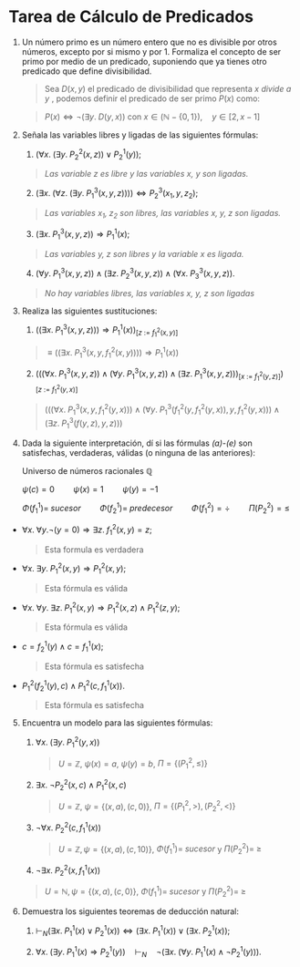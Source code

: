 # Tarea de Cálculo de Predicados

1. Un número primo es un número entero que no es divisible por otros números, excepto por si mismo y por 1. Formaliza el concepto de ser primo por medio de un predicado, suponiendo que ya tienes otro predicado que define divisibilidad.

	> Sea $D(x,y)$ el predicado de divisibilidad que representa *$x$ divide a $y$* , podemos definir el predicado de ser primo $P(x)$ como:

	> $P(x) \iff \neg(\exists y. \; D(y,x))$ con $x \in (\mathbb{N} - \{0,1\}), \quad y \in [2,x-1]$

2. Señala las variables libres y ligadas de las siguientes fórmulas:

	1. $(\forall x. \; (\exists y. \; P_2^2(x,z)) \lor P_2^1(y));$
	 
	 >*Las variable $z$ es libre y las variables $x$, $y$ son ligadas.*
	
	2. $(\exists x. \; (\forall z. \; (\exists y. \; P_1^3(x,y,z)))) \iff P_2^3(x_1,y,z_2);$

	> *Las variables $x_1, \; z_2$ son libres, las variables $x, \; y, \; z$ son ligadas.*

	3. $(\exists x. \; P_1^3(x,y,z)) \Rightarrow P_1^1(x);$

	> *Las variables $y$, $z$ son libres y la variable $x$ es ligada.*
	
	4. $(\forall y. \; P_1^3(x,y,z)) \land (\exists z. \; P_2^3(x,y,z)) \land (\forall x. \; P_3^3(x,y,z)).$

	> *No hay variables libres, las variables $x$, $y$, $z$ son ligadas*
	

3. Realiza las siguientes sustituciones:

	1. $((\exists x. \; P_1^3(x,y,z))) \Rightarrow P_1^1(x))_{[z \: := \: f_1^2(x,y)]}$

	> $\equiv ((\exists x. \; P_1^3(x,y,f_1^2(x,y)))) \Rightarrow P_1^1(x))$
	
	2. $(((\forall x. \; P_1^3(x,y,z)) \land (\forall y. \; P_1^3(x,y,z)) \land (\exists z. \; P_1^3(x,y,z)))_{[x \: := \: f_1^2(y,z)]})_{[z \: := \: f_1^2(y,x)]}$	

	> $(((\forall x. \; P_1^3(x,y,f_1^2(y,x))) \land (\forall y. \; P_1^3(f_1^2(y,f_1^2(y,x)),y,f_1^2(y,x))) \land (\exists z. \; P_1^3(f(y,z),y,z)))$


4. Dada la siguiente interpretación, dí si las fórmulas *(a)-(e)* son satisfechas, verdaderas, válidas (o ninguna de las anteriores):

	 Universo de números racionales $\mathbb{Q}$ 

	 $\psi(c)=0 \quad \quad \psi(x)=1 \quad \quad \psi(y)=-1$

	 $\Phi(f_1^1) = \; sucesor \quad \quad \Phi(f_2^1) = \; predecesor \quad \quad \Phi(f_1^2) = \div \quad \quad \Pi(P_2^2) = \leq$

- $\forall x. \; \forall y. \neg(y = 0) \Rightarrow \exists z. \; f_1^2(x,y) = z;$

	> Esta formula es verdadera

- $\forall x. \; \exists y. \; P_1^2(x,y) \Rightarrow P_1^2(x,y);$

	> Esta fórmula es válida

- $\forall x. \; \forall y. \; \exists z. \; P_1^2(x,y) \Rightarrow P_1^2(x,z) \land P_1^2(z,y);$

	> Esta fórmula es válida 

- $c = f_2^1(y) \land c=f_1^1(x);$

	> Esta fórmula es satisfecha

- $P_1^2(f_2^1(y), c) \land P_1^2(c, f_1^1(x)).$

	> Esta fórmula es satisfecha


5. Encuentra un modelo para las siguientes fórmulas:

	1. $\forall x. \; (\exists y. \; P_1^2(y,x))$

		> $U = \mathbb{Z}$, $\psi(x) = a$, $\psi(y)=b$, $\Pi = \{(P_1^2,\leq)\}$
	
	2. $\exists x. \; \neg P_2^2(x,c) \land P_1^2(x,c)$

		> $U = \mathbb{Z}$, $\psi = \{(x,a),(c,0)\}$, $\Pi = \{(P_1^2,>),(P_2^2,<)\}$
	
	3. $\neg \forall x. \; P_2^2(c,f_1^1(x))$

		> $U = \mathbb{Z}, \psi = \{(x,a),(c,10)\}$, $\Phi(f_1^1) = \; sucesor$ y $\Pi(P_2^2) = \; \geq$
	
	4. $\neg \exists x. \; P_2^2(x,f_1^1(x))$

	> 	$U = \mathbb{N}, \psi = \{(x,a),(c,0)\}$, $\Phi(f_1^1) = \; sucesor$ y $\Pi(P_2^2) = \; \geq$
	

6. Demuestra los siguientes teoremas de deducción natural:

	1. $\vdash_N (\exists x. \; P_1^1(x) \lor P_2^1(x)) \iff (\exists x. \; P_1^1(x)) \lor (\exists x. \; P_2^1(x));$

	
	
	2. $\forall x. \; (\exists y. \; P_1^1(x) \Rightarrow P_2^1(y)) \quad \vdash_N \quad \neg (\exists x. \; (\forall y. \; P_1^1(x) \land \neg P_2^1(y))).$